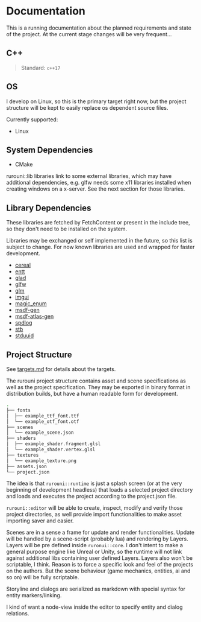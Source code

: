 # Documentation
This is a running documentation about the planned requirements and state of
the project. At the current stage changes will be very frequent...

## C++
> Standard: `c++17`

## OS
I develop on Linux, so this is the primary target right now, but the project
structure will be kept to easily replace os dependent source files.

Currently supported:
- Linux

## System Dependencies

- CMake

rurouni::lib libraries link to some external libraries, which may have
additional dependencies, e.g. glfw needs some x11 libraries installed when
creating windows on a x-server. See the next section for those libraries.

## Library Dependencies
These libraries are fetched by FetchContent or present in the include tree,
so they don't need to be installed on the system.

Libraries may be exchanged or self implemented in the future, so this list is
subject to change. For now known libraries are used and wrapped for faster 
development.

- [cereal](https://github.com/USCiLab/cereal)
- [entt](https://github.com/skypjack/entt)
- [glad](https://github.com/Dav1dde/glad)
- [glfw](https://github.com/glfw/glfw)
- [glm](https://github.com/g-truc/glm)
- [imgui](https://github.com/ocornut/imgui)
- [magic_enum](https://github.com/Neargye/magic_enum)
- [msdf-gen](https://github.com/Chlumsky/msdfgen)
- [msdf-atlas-gen](https://github.com/Chlumsky/msdf-atlas-gen)
- [spdlog](https://github.com/gabime/spdlog)
- [stb](https://github.com/nothings/stb)
- [stduuid](https://github.com/mariusbancila/stduuid)

## Project Structure
See [targets.md](./md/targets.md) for details about the targets.

The rurouni project structure contains asset and scene specifications
as well as the project specification. They may be exported in binary
format in distribution builds, but have a human readable form for 
development.

```sh
.
├── fonts
│  ├── example_ttf_font.ttf
│  └── example_otf_font.otf
├── scenes
│  └── example_scene.json
├── shaders
│  ├── example_shader.fragment.glsl
│  └── example_shader.vertex.glsl
├── textures
│  └── example_texture.png
├── assets.json
└── project.json
```

The idea is that `rurouni::runtime` is just a splash screen (or at the
very beginning of development headless) that loads a selected project directory
and loads and executes the project according to the project.json file.

`rurouni::editor` will be able to create, inspect, modify and verify those
project directories, as well provide import functionalities to make asset
importing saver and easier.

Scenes are in a sense a frame for update and render functionalities.
Update will be handled by a scene-script (probably lua) and rendering by
Layers. Layers will be pre defined inside `ruronui::core`. I don't intent to make a general purpose engine like Unreal or Unity,
so the runtime will not link against additional libs containing user defined
Layers. Layers also won't be scriptable, I think. Reason is to force
a specific look and feel of the projects on the authors. But the scene behaviour
(game mechanics, entities, ai and so on) will be fully scriptable.

Storyline and dialogs are serialized as markdown with special syntax for
entity markers/linking.

I kind of want a node-view inside the editor to specify entity and dialog
relations.
